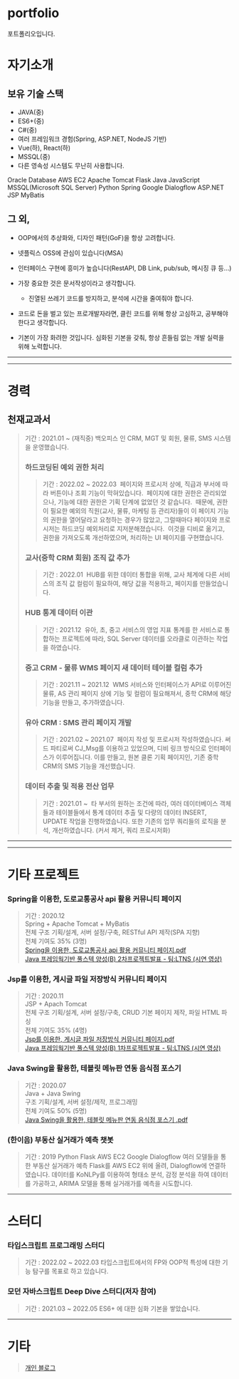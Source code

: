 # portfolio
포트폴리오입니다.

# 자기소개

## 보유 기술 스택
- JAVA(중)
- ES6+(중)
- C#(중)
- 여러 프레임워크 경험(Spring, ASP.NET, NodeJS 기반)
- Vue(하), React(하)
- MSSQL(중)
- 다른 영속성 시스템도 무난히 사용합니다.

Oracle Database AWS EC2 Apache Tomcat Flask Java JavaScript MSSQL(Microsoft SQL Server) Python Spring Google Dialogflow ASP.NET JSP MyBatis


## 그 외,
- OOP에서의 추상화와, 디자인 패턴(GoF)을 항상 고려합니다.
- 넷플릭스 OSS에 관심이 있습니다(MSA)
- 인터페이스 구현에 흥미가 높습니다(RestAPI, DB Link, pub/sub, 메시징 큐 등...)

- 가장 중요한 것은 문서작성이라고 생각합니다.
   - 진열된 쓰레기 코드를 방지하고, 분석에 시간을 줄여줘야 합니다.
- 코드로 돈을 벌고 있는 프로개발자라면, 클린 코드를 위해 항상 고심하고, 공부해야 한다고 생각합니다.
- 기본이 가장 화려한 것입니다. 심화된 기본을 갖춰, 항상 흔들림 없는 개발 실력을 위해 노력합니다.

---
---
# 경력

## 천재교과서
>기간 : 2021.01 ~ (재직중)
>백오피스 인 CRM, MGT 및 회원, 물류, SMS 시스템을 운영했습니다. 
>
>### 하드코딩된 예외 권한 처리   
>>기간 : 2022.02 ~ 2022.03 
>>페이지와 프로시저 상에, 직급과 부서에 따라 버튼이나 조회 기능이 막혀있습니다. 
>>페이지에 대한 권한은 관리되었으나, 기능에 대한 권한은 기획 단계에 없었던 것 같습니다. 
>>때문에, 권한이 필요한 예외의 직원(교사, 물류, 마케팅 등 관리자)들이 이 페이지 기능의 권한을 열어달라고 요청하는 경우가 많았고, 
>>그럴때마다 페이지와 프로시저는 하드코딩 예외처리로 지저분해졌습니다. 
>>이것을 디비로 옮기고, 권한을 가져오도록 개선하였으며, 처리하는 UI 페이지를 구현했습니다. 
>
>### 교사(중학 CRM 회원) 조직 값 추가   
>>기간 : 2022.01 
>>HUB를 위한 데이터 통합을 위해, 교사 체계에 다른 서비스의 조직 값 컬럼이 필요하여, 해당 값을 적용하고, 페이지를 만들었습니다. 
>
>### HUB 통계 데이터 이관   
>>기간 : 2021.12 
>>유아, 초, 중고 서비스의 영업 지표 통계를 한 서비스로 통합하는 프로젝트에 따라, SQL Server 데이터를 오라클로 이관하는 작업을 하였습니다. 
>
>### 중고 CRM - 물류 WMS 페이지 새 데이터 테이블 컬럼 추가   
>>기간 : 2021.11 ~ 2021.12 
>>WMS 서비스와 인터페이스가 API로 이루어진 물류, AS 관리 페이지 상에 기능 및 컬럼이 필요해져서, 중학 CRM에 해당 기능을 만들고, 
>>추가하였습니다. 
>
>### 유아 CRM : SMS 관리 페이지 개발   
>>기간 : 2021.02 ~ 2021.07 
>>페이지 작성 및 프로시저 작성하였습니다. 써드 파티로써 CJ_Msg를 이용하고 있었으며, 디비 링크 방식으로 인터페이스가 이루어집니다. 
>>이를 만들고, 원본 클론 기획 페이지인, 기존 중학 CRM의 SMS 기능을 개선했습니다.
>
>### 데이터 추출 및 적용 전산 업무  
>>기간 : 2021.01 ~ 
>>타 부서의 원하는 조건에 따라, 여러 데이터베이스 객체들과 테이블들에서 통계 데이터 추출 및 다량의 데이터 INSERT, UPDATE 작업을 진행하였습니다. 
>>또한 기존의 업무 쿼리들의 로직을 분석, 개선하였습니다. (커서 제거, 쿼리 프로시저화)

---
---
# 기타 프로젝트

### Spring을 이용한, 도로교통공사 api 활용 커뮤니티 페이지
>기간 : 2020.12   
>Spring + Apache Tomcat + MyBatis   
>전체 구조 기획/설계, 서버 설정/구축, RESTful API 제작(SPA 지향)   
>전체 기여도 35% (3명)   
>[Spring을 이용한, 도로교통공사 api 활용 커뮤니티 페이지.pdf](https://github.com/markhong93/portfolio/blob/main/Spring%EC%9D%84%20%EC%9D%B4%EC%9A%A9%ED%95%9C%2C%20%EB%8F%84%EB%A1%9C%EA%B5%90%ED%86%B5%EA%B3%B5%EC%82%AC%20api%20%ED%99%9C%EC%9A%A9%20%EC%BB%A4%EB%AE%A4%EB%8B%88%ED%8B%B0%20%ED%8E%98%EC%9D%B4%EC%A7%80/Spring%EC%9D%84%20%EC%9D%B4%EC%9A%A9%ED%95%9C%2C%20%EB%8F%84%EB%A1%9C%EA%B5%90%ED%86%B5%EA%B3%B5%EC%82%AC%20api%20%ED%99%9C%EC%9A%A9%20%EC%BB%A4%EB%AE%A4%EB%8B%88%ED%8B%B0%20%ED%8E%98%EC%9D%B4%EC%A7%80.pdf)   
>[Java 프레임웍기반 풀스텍 양성(B) 2차프로젝트발표 - 팀:LTNS (시연 영상)](https://www.youtube.com/watch?v=V1btqGmrHO0&feature=youtu.be)   


### Jsp를 이용한, 게시글 파일 저장방식 커뮤니티 페이지
>기간 : 2020.11   
>JSP + Apach Tomcat   
>전체 구조 기획/설계, 서버 설정/구축, CRUD 기본 페이지 제작, 파일 HTML 파싱   
>전체 기여도 35% (4명)   
>[Jsp를 이용한, 게시글 파일 저장방식 커뮤니티 페이지.pdf](https://github.com/markhong93/portfolio/blob/main/Jsp%EB%A5%BC%20%EC%9D%B4%EC%9A%A9%ED%95%9C%2C%20%EA%B2%8C%EC%8B%9C%EA%B8%80%20%ED%8C%8C%EC%9D%BC%20%EC%A0%80%EC%9E%A5%EB%B0%A9%EC%8B%9D%20%EC%BB%A4%EB%AE%A4%EB%8B%88%ED%8B%B0%20%ED%8E%98%EC%9D%B4%EC%A7%80/Jsp%EB%A5%BC%20%EC%9D%B4%EC%9A%A9%ED%95%9C%2C%20%EA%B2%8C%EC%8B%9C%EA%B8%80%20%ED%8C%8C%EC%9D%BC%20%EC%A0%80%EC%9E%A5%EB%B0%A9%EC%8B%9D%20%EC%BB%A4%EB%AE%A4%EB%8B%88%ED%8B%B0%20%ED%8E%98%EC%9D%B4%EC%A7%80.pdf)   
>[Java 프레임웍기반 풀스텍 양성(B) 1차프로젝트발표 - 팀:LTNS (시연 영상)](https://www.youtube.com/watch?v=tLHih5xjFKA) 


### Java Swing을 활용한, 테블릿 메뉴판 연동 음식점 포스기 
>기간 : 2020.07   
>Java + Java Swing   
>구조 기획/설계, 서버 설정/제작, 프로그래밍   
>전체 기여도 50% (5명)   
>[Java Swing을 활용한, 테블릿 메뉴판 연동 음식점 포스기
.pdf](https://github.com/markhong93/portfolio/blob/main/Java%20Swing%EC%9D%84%20%ED%99%9C%EC%9A%A9%ED%95%9C%20%ED%85%8C%EB%B8%94%EB%A6%BF%20%EB%A9%94%EB%89%B4%ED%8C%90%20%EC%97%B0%EB%8F%99%20%EC%9D%8C%EC%8B%9D%EC%A0%90%20%ED%8F%AC%EC%8A%A4%EA%B8%B0/Java%20Swing%EC%9D%84%20%ED%99%9C%EC%9A%A9%ED%95%9C%20%ED%85%8C%EB%B8%94%EB%A6%BF%20%EB%A9%94%EB%89%B4%ED%8C%90%20%EC%97%B0%EB%8F%99%20%EC%9D%8C%EC%8B%9D%EC%A0%90%20%ED%8F%AC%EC%8A%A4%EA%B8%B0.pdf)   
   

### (한이음) 부동산 실거래가 예측 챗봇
>기간 : 2019
>Python Flask AWS EC2 Google Dialogflow
>여러 모델들을 통한 부동산 실거래가 예측
>Flask를 AWS EC2 위에 올려, Dialogflow에 연결하였습니다.
>데이터를 KoNLPy를 이용하여 형태소 분석, 감정 분석을 하여 데이터를 가공하고, ARIMA 모델을 통해 실거래가를 예측을 시도합니다.


---
# 스터디

### 타입스크립트 프로그래밍 스터디
>기간 : 2022.02 ~ 2022.03
>타입스크립트에서의 FP와 OOP적 특성에 대한 기능 탐구를 목표로 하고 있습니다.

### 모던 자바스크립트 Deep Dive 스터디(저자 참여)
>기간 : 2021.03 ~ 2022.05
>ES6+ 에 대한 심화 기본을 쌓았습니다.


---
# 기타
>[개인 블로그](https://blog.naver.com/markhong93)

